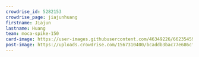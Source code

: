 ```yaml
---
crowdrise_id: 5282153
crowdrise_page: jiajunhuang
firstname: Jiajun
lastname: Huang
team: moca-spike-150
card-image: https://user-images.githubusercontent.com/46349226/66235459-14e16000-e6be-11e9-9de6-4ae784fe152e.PNG
post-image: https://uploads.crowdrise.com/1567310400/bcaddb3bac77e686cf522578cb35cbb6.jpg
---
```



                            
